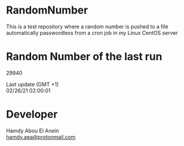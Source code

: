 # RandomNumber    
This is a test repository where a random number is pushed to a file automatically passwordless from a cron job in my Linux CentOS server    
# Random Number of the last run   
29940
      
Last update (GMT +1)    
02/26/21 02:00:01
# Developer    
Hamdy Abou El Anein   
hamdy.aea@protonmail.com
